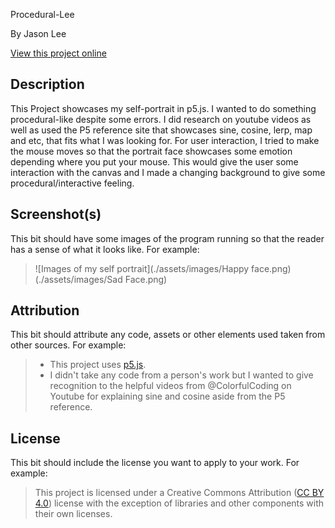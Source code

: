 Procedural-Lee

By Jason Lee

[View this project online](URL_FOR_THE_RUNNING_PROJECT)

## Description

This Project showcases my self-portrait in p5.js. I wanted to do something procedural-like despite some errors. I did research on youtube videos as well as used the P5 reference site that showcases sine, cosine, lerp, map and etc, that fits what I was looking for. 
For user interaction, I tried to make the mouse moves so that the portrait face showcases some emotion depending where you put your mouse. This would give the user some interaction with the canvas and I made a changing background to give some procedural/interactive feeling.



## Screenshot(s)

This bit should have some images of the program running so that the reader has a sense of what it looks like. For example:

> ![Images of my self portrait](./assets/images/Happy face.png) (./assets/images/Sad Face.png)

## Attribution

This bit should attribute any code, assets or other elements used taken from other sources. For example:

> - This project uses [p5.js](https://p5js.org).
> - I didn't take any code from a person's work but I wanted to give recognition to the helpful videos from @ColorfulCoding
on Youtube for explaining sine and cosine aside from the P5 reference.

## License

This bit should include the license you want to apply to your work. For example:

> This project is licensed under a Creative Commons Attribution ([CC BY 4.0](https://creativecommons.org/licenses/by/4.0/deed.en)) license with the exception of libraries and other components with their own licenses.